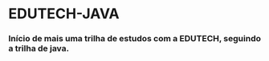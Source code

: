 # EDUTECH-JAVA

<h3> Início de mais uma trilha de estudos com a EDUTECH, seguindo a trilha de java.  <h3>
